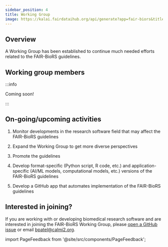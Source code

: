 ```yaml
---
sidebar_position: 4
title: Working Group
image: https://kalai.fairdataihub.org/api/generate?app=fair-biors&title=Crosswalk%20with%20FAIR4RS&org=fair-biors&description=FAIR%20Biomedical%20Research%20Software%20Guidelines
---
```


## Overview

A Working Group has been established to continue much needed efforts related to the FAIR-BioRS guidelines.

## Working group members

:::info

Coming soon!

:::

<!-- import WorkingGroupMembers from '@site/src/components/WorkingGroupMembers';

<WorkingGroupMembers /> -->

## On-going/upcoming activities

1. Monitor developments in the research software field that may affect the FAIR-BioRS guidelines

2. Expand the Working Group to get more diverse perspectives

3. Promote the guidelines

4. Develop format-specific (Python script, R code, etc.) and application-specific (AI/ML models, computational models, etc.) versions of the FAIR-BioRS guidelines

5. Develop a GitHub app that automates implementation of the FAIR-BioRS guidelines

## Interested in joining?

If you are working with or developing biomedical research software and are interested in joining the FAIR-BioRS Working Group, please [open a GitHub issue](https://github.com/FAIR-BioRS/Docs/issues) or email [bpatel@calmi2.org](mailto:bpatel@calmi2.org).

import PageFeedback from '@site/src/components/PageFeedback';

<PageFeedback />
